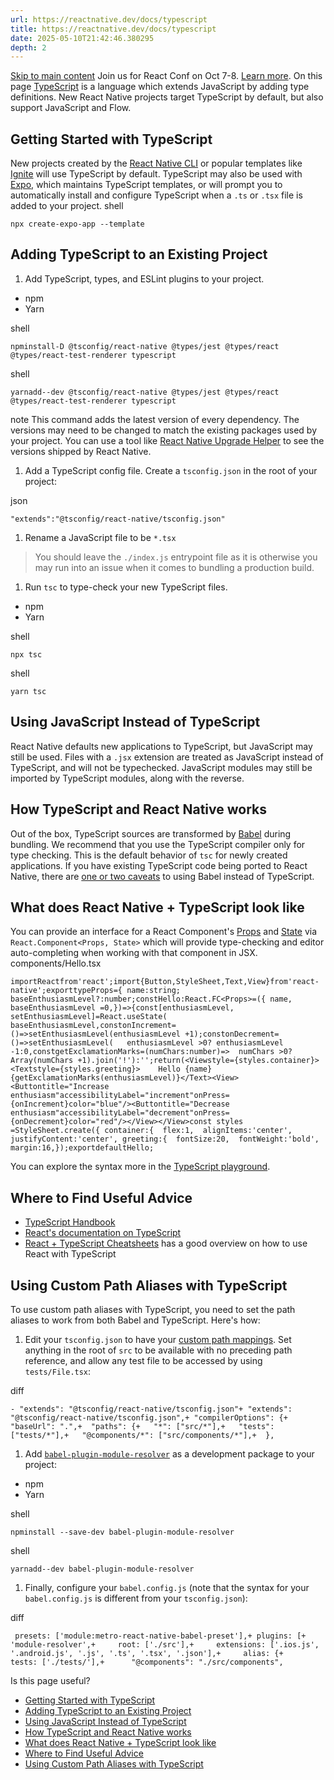 ```yaml
---
url: https://reactnative.dev/docs/typescript
title: https://reactnative.dev/docs/typescript
date: 2025-05-10T21:42:46.380295
depth: 2
---
```


[Skip to main content](https://reactnative.dev/docs/typescript#__docusaurus_skipToContent_fallback)
Join us for React Conf on Oct 7-8. [Learn more](https://conf.react.dev).
On this page
[TypeScript](https://www.typescriptlang.org/) is a language which extends JavaScript by adding type definitions. New React Native projects target TypeScript by default, but also support JavaScript and Flow.
## Getting Started with TypeScript[​](https://reactnative.dev/docs/typescript#getting-started-with-typescript "Direct link to Getting Started with TypeScript")
New projects created by the [React Native CLI](https://reactnative.dev/docs/getting-started-without-a-framework#step-1-creating-a-new-application) or popular templates like [Ignite](https://github.com/infinitered/ignite) will use TypeScript by default.
TypeScript may also be used with [Expo](https://expo.io), which maintains TypeScript templates, or will prompt you to automatically install and configure TypeScript when a `.ts` or `.tsx` file is added to your project.
shell
```
npx create-expo-app --template
```

## Adding TypeScript to an Existing Project[​](https://reactnative.dev/docs/typescript#adding-typescript-to-an-existing-project "Direct link to Adding TypeScript to an Existing Project")
  1. Add TypeScript, types, and ESLint plugins to your project.


  * npm
  * Yarn


shell
```
npminstall-D @tsconfig/react-native @types/jest @types/react @types/react-test-renderer typescript
```

shell
```
yarnadd--dev @tsconfig/react-native @types/jest @types/react @types/react-test-renderer typescript
```

note
This command adds the latest version of every dependency. The versions may need to be changed to match the existing packages used by your project. You can use a tool like [React Native Upgrade Helper](https://react-native-community.github.io/upgrade-helper/) to see the versions shipped by React Native.
  1. Add a TypeScript config file. Create a `tsconfig.json` in the root of your project:


json
```
"extends":"@tsconfig/react-native/tsconfig.json"
```

  1. Rename a JavaScript file to be `*.tsx`


> You should leave the `./index.js` entrypoint file as it is otherwise you may run into an issue when it comes to bundling a production build.
  1. Run `tsc` to type-check your new TypeScript files.


  * npm
  * Yarn


shell
```
npx tsc
```

shell
```
yarn tsc
```

## Using JavaScript Instead of TypeScript[​](https://reactnative.dev/docs/typescript#using-javascript-instead-of-typescript "Direct link to Using JavaScript Instead of TypeScript")
React Native defaults new applications to TypeScript, but JavaScript may still be used. Files with a `.jsx` extension are treated as JavaScript instead of TypeScript, and will not be typechecked. JavaScript modules may still be imported by TypeScript modules, along with the reverse.
## How TypeScript and React Native works[​](https://reactnative.dev/docs/typescript#how-typescript-and-react-native-works "Direct link to How TypeScript and React Native works")
Out of the box, TypeScript sources are transformed by [Babel](https://reactnative.dev/docs/javascript-environment#javascript-syntax-transformers) during bundling. We recommend that you use the TypeScript compiler only for type checking. This is the default behavior of `tsc` for newly created applications. If you have existing TypeScript code being ported to React Native, there are [one or two caveats](https://babeljs.io/docs/en/next/babel-plugin-transform-typescript) to using Babel instead of TypeScript.
## What does React Native + TypeScript look like[​](https://reactnative.dev/docs/typescript#what-does-react-native--typescript-look-like "Direct link to What does React Native + TypeScript look like")
You can provide an interface for a React Component's [Props](https://reactnative.dev/docs/props) and [State](https://reactnative.dev/docs/state) via `React.Component<Props, State>` which will provide type-checking and editor auto-completing when working with that component in JSX.
components/Hello.tsx
```
importReactfrom'react';import{Button,StyleSheet,Text,View}from'react-native';exporttypeProps={ name:string; baseEnthusiasmLevel?:number;constHello:React.FC<Props>=({ name, baseEnthusiasmLevel =0,})=>{const[enthusiasmLevel, setEnthusiasmLevel]=React.useState(  baseEnthusiasmLevel,constonIncrement=()=>setEnthusiasmLevel(enthusiasmLevel +1);constonDecrement=()=>setEnthusiasmLevel(   enthusiasmLevel >0? enthusiasmLevel -1:0,constgetExclamationMarks=(numChars:number)=>  numChars >0?Array(numChars +1).join('!'):'';return(<Viewstyle={styles.container}><Textstyle={styles.greeting}>    Hello {name}{getExclamationMarks(enthusiasmLevel)}</Text><View><Buttontitle="Increase enthusiasm"accessibilityLabel="increment"onPress={onIncrement}color="blue"/><Buttontitle="Decrease enthusiasm"accessibilityLabel="decrement"onPress={onDecrement}color="red"/></View></View>const styles =StyleSheet.create({ container:{  flex:1,  alignItems:'center',  justifyContent:'center', greeting:{  fontSize:20,  fontWeight:'bold',  margin:16,});exportdefaultHello;
```

You can explore the syntax more in the [TypeScript playground](https://www.typescriptlang.org/play?strictNullChecks=false&jsx=3#code/JYWwDg9gTgLgBAJQKYEMDG8BmUIjgcilQ3wG4BYAKFEljgG8AhAVxhggDsAaOAZRgCeAGyS8AFkiQweAFSQAPaXABqwJAHcAvnGy4CRdDAC0HFDGAA3JGSpUFteILBI4ABRxgAznAC8DKnBwpiBIAFxwnjBQwBwA5hSUgQBGKJ5IAKIcMGLMnsCpIAAySFZCAPzhHMwgSUhQCZq2lGickXAAEkhCQhDhyIYAdABiAMIAPO4QXgB8vnAAFPRBKCE8KWmZ2bn5nkUlXXMADHCaAJS+s-QBcC0cbQDaSFk5eQXFpTxpMJsvO3ulAF05v0MANcqIYGYkPN1hlnts3vshKcEtdbm1OABJDhoIghLJzebnHyzL4-BG7d5deZPLavSlIuAAajgAEYUWjWvBOAARJC4pD4+B+IkXCJScn0-7U2m-RGlOCzY5lOCyinSoRwIxsuDhQ4cyicu7wWIS+RoIQrMzATgAWRQUAA1t4RVUQCMxA7PJVqrUoMTZm6PV7FXBlXAAIJQKAoATzIOeqDeFnsgYAKwgMXm+AAhPhzuF8DZDYk4EQYMwoBwFtdAmNVBoIoIRD56JFhEhPANbpCYnVNNNa4E4GM5Iomx3W+2RF3YkQpDFYgOh8OOl0evR8ARGqXV4F6MEkDu98P6KbvubLSBrXaHc6afCpVTkce92MAPRjmCD3fD+tqdQfxPOsWDYTgVz3cwYBbAAibEBVSFw1SlGCINXdA0E7PIkmAIRgEEQoUFqIQfBgmIBSFVDfxPTh3Cw1ssRxPFaVfYCbggHooFIpIhGYJAqLY98gOAsZQPYDg0OHKDYL5BC0lVR8-gEti4AwrDgBwvCCKIrpSIAE35ZismUtjaKITxPAYjhZKMmBWOAlpONIog9JMvchIgj8G0AocvIA4SDU0VFmi5CcZzmfgO3ESQYG7AwYGhK5Sx7FA+ygcIktXTARHkcJWS4IcUDw2IOExBKQG9OAYMwrI6hggrfzTXJzEwAQRk4BKsnCaraTq65NAawI5xixcMqHTAOt4YAAC8wjgAAmQ5BuHCasgAdSQYBYjEGBCySDi9PwZbAmvKBYhiPKADZloGqgzmC+xoHgAzMBQZghHgTpuggBIgA).
## Where to Find Useful Advice[​](https://reactnative.dev/docs/typescript#where-to-find-useful-advice "Direct link to Where to Find Useful Advice")
  * [TypeScript Handbook](https://www.typescriptlang.org/docs/handbook/intro.html)
  * [React's documentation on TypeScript](https://react.dev/learn/typescript)
  * [React + TypeScript Cheatsheets](https://github.com/typescript-cheatsheets/react-typescript-cheatsheet#reacttypescript-cheatsheets) has a good overview on how to use React with TypeScript


## Using Custom Path Aliases with TypeScript[​](https://reactnative.dev/docs/typescript#using-custom-path-aliases-with-typescript "Direct link to Using Custom Path Aliases with TypeScript")
To use custom path aliases with TypeScript, you need to set the path aliases to work from both Babel and TypeScript. Here's how:
  1. Edit your `tsconfig.json` to have your [custom path mappings](https://www.typescriptlang.org/docs/handbook/module-resolution.html#path-mapping). Set anything in the root of `src` to be available with no preceding path reference, and allow any test file to be accessed by using `tests/File.tsx`:


diff
```
- "extends": "@tsconfig/react-native/tsconfig.json"+ "extends": "@tsconfig/react-native/tsconfig.json",+ "compilerOptions": {+  "baseUrl": ".",+  "paths": {+   "*": ["src/*"],+   "tests": ["tests/*"],+   "@components/*": ["src/components/*"],+  },
```

  1. Add [`babel-plugin-module-resolver`](https://github.com/tleunen/babel-plugin-module-resolver) as a development package to your project:


  * npm
  * Yarn


shell
```
npminstall --save-dev babel-plugin-module-resolver
```

shell
```
yarnadd--dev babel-plugin-module-resolver
```

  1. Finally, configure your `babel.config.js` (note that the syntax for your `babel.config.js` is different from your `tsconfig.json`):


diff
```
 presets: ['module:metro-react-native-babel-preset'],+ plugins: [+    'module-resolver',+     root: ['./src'],+     extensions: ['.ios.js', '.android.js', '.js', '.ts', '.tsx', '.json'],+     alias: {+      tests: ['./tests/'],+      "@components": "./src/components",
```

Is this page useful?
  * [Getting Started with TypeScript](https://reactnative.dev/docs/typescript#getting-started-with-typescript)
  * [Adding TypeScript to an Existing Project](https://reactnative.dev/docs/typescript#adding-typescript-to-an-existing-project)
  * [Using JavaScript Instead of TypeScript](https://reactnative.dev/docs/typescript#using-javascript-instead-of-typescript)
  * [How TypeScript and React Native works](https://reactnative.dev/docs/typescript#how-typescript-and-react-native-works)
  * [What does React Native + TypeScript look like](https://reactnative.dev/docs/typescript#what-does-react-native--typescript-look-like)
  * [Where to Find Useful Advice](https://reactnative.dev/docs/typescript#where-to-find-useful-advice)
  * [Using Custom Path Aliases with TypeScript](https://reactnative.dev/docs/typescript#using-custom-path-aliases-with-typescript)



